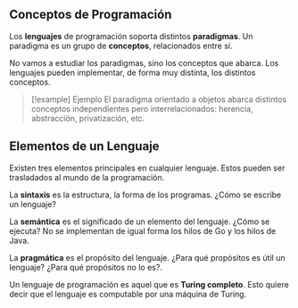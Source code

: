 ## Conceptos de Programación

Los **lenguajes** de programación soporta distintos **paradigmas**. Un paradigma es un grupo de **conceptos**, relacionados entre sí.

No vamos a estudiar los paradigmas, sino los conceptos que abarca. Los lenguajes pueden implementar, de forma muy distinta, los distintos conceptos.

> [!example] Ejemplo
> El paradigma orientado a objetos abarca distintos conceptos independientes pero interrelacionados: herencia, abstracción, privatización, etc.

## Elementos de un Lenguaje

Existen tres elementos principales en cualquier lenguaje. Estos pueden ser trasladados al mundo de la programación.

La **sintaxis** es la estructura, la forma de los programas. ¿Cómo se escribe un lenguaje?

La **semántica** es el significado de un elemento del lenguaje. ¿Cómo se ejecuta? No se implementan de igual forma los hilos de Go y los hilos de Java.

La **pragmática** es el propósito del lenguaje. ¿Para qué propósitos es útil un lenguaje? ¿Para qué propósitos no lo es?.

Un lenguaje de programación es aquel que es **Turing completo**. Esto quiere decir que el lenguaje es computable por una máquina de Turing.
